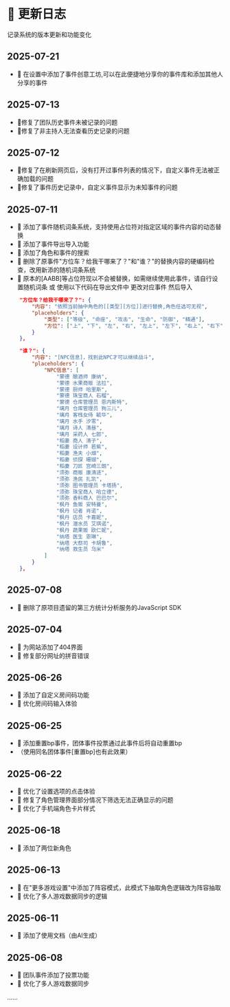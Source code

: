 # 📝 更新日志

记录系统的版本更新和功能变化

## 2025-07-21
- 🎉 在设置中添加了事件创意工坊,可以在此便捷地分享你的事件库和添加其他人分享的事件

## 2025-07-13
- 🔧修复了团队历史事件未被记录的问题
- 🔧修复了非主持人无法查看历史记录的问题

## 2025-07-12
- 🔧修复了在刷新网页后，没有打开过事件列表的情况下，自定义事件无法被正确加载的问题
- 🔧修复了事件历史记录中，自定义事件显示为未知事件的问题

## 2025-07-11
- 🎉 添加了事件随机词条系统，支持使用占位符对指定区域的事件内容的动态替换
- 🎉 添加了事件导出导入功能
- 🎉 添加了角色和事件的搜索
- 🔧 删除了原事件"方位车？给我干哪来了？"和"谁？"的替换内容的硬编码检查，改用新添的随机词条系统
- 🔧 原本的[AABB]等占位符现以不会被替换，如需继续使用此事件，请自行设置随机词条 或 使用以下代码在导出文件中 更改对应事件 然后导入

```json
    "方位车？给我干哪来了？": {
        "内容": "依照当前抽中角色的[[类型][方位]]进行替换,角色任选可无视", 
        "placeholders": {
            "类型": ["等级", "命座", "攻击", "生命", "防御", "精通"],
            "方位": ["上", "下", "左", "右", "左上", "左下", "右上", "右下"]
        }
    },
```
```json
    "谁？": {
        "内容": "[NPC信息]，找到此NPC才可以继续战斗",
        "placeholders": {
            "NPC信息": [
                "蒙德 酿酒师 康纳",
                "蒙德 水果商贩 法拉",
                "蒙德 厨师 哈里斯",
                "蒙德 珠宝商人 石榴",
                "蒙德 仓库管理员 恩内斯特",
                "璃月 仓库管理员 狗三儿",
                "璃月 客栈女侍 毓华",
                "璃月 水手 汐零",
                "璃月 诗人 清昼",
                "璃月 采药人 七郎",
                "稻妻 商人 清子",
                "稻妻 设计师 若紫",
                "稻妻 渔夫 小畑",
                "稻妻 侦探 珊瑚",
                "稻妻 刀匠 宫崎三朗",
                "须弥 商贩 康清涟",
                "须弥 渔民 扎凯",
                "须弥 图书管理员 卡塔扬",
                "须弥 珠宝商人 哈立德",
                "须弥 香料商人 巴巴尔",
                "枫丹 鱼贩 安特曼",
                "枫丹 记者 肖诺",
                "枫丹 店员 卡嘉妮",
                "枫丹 潜水员 艾琪诺",
                "枫丹 蔬果贩 欧仁妮",
                "纳塔 医生 恩琳",
                "纳塔 大祭司 卡胡鲁",
                "纳塔 救生员 乌米"
            ]
        }
    },
```

## 2025-07-08
- 🔧 删除了原项目遗留的第三方统计分析服务的JavaScript SDK

## 2025-07-04
- 🎉 为网站添加了404界面
- 🔧 修复部分网址的拼音错误

## 2025-06-26
- 🎉 添加了自定义房间码功能
- 🔧 优化房间码输入体验

## 2025-06-25
- 🎉 添加重置bp事件，团体事件投票通过此事件后将自动重置bp
- （使用同名团体事件[重置bp]也有此效果）

## 2025-06-22
- 🔧 优化了设置选项的点击体验
- 🔧 修复了角色管理界面部分情况下筛选无法正确显示的问题
- 🔧 优化了手机端角色卡片样式

## 2025-06-18
- 🎉 添加了两位新角色

## 2025-06-13
- 🎉 在"更多游戏设置"中添加了阵容模式，此模式下抽取角色逻辑改为阵容抽取
- 🔧 优化了多人游戏数据同步的逻辑

## 2025-06-11
- 🎉 添加了使用文档（由AI生成）

## 2025-06-08
- 🎉 团队事件添加了投票功能
- 🔧 优化了多人游戏数据同步

......
